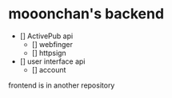 # mooonchan's backend

- [] ActivePub api
  - [] webfinger
  - [] httpsign
- [] user interface api
  - [] account

frontend is in another repository